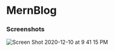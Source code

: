 # MernBlog

### Screenshots
![Screen Shot 2020-12-10 at 9 41 15 PM](https://user-images.githubusercontent.com/44322966/101854960-976e7680-3b30-11eb-966a-3412a9aa535d.png)
